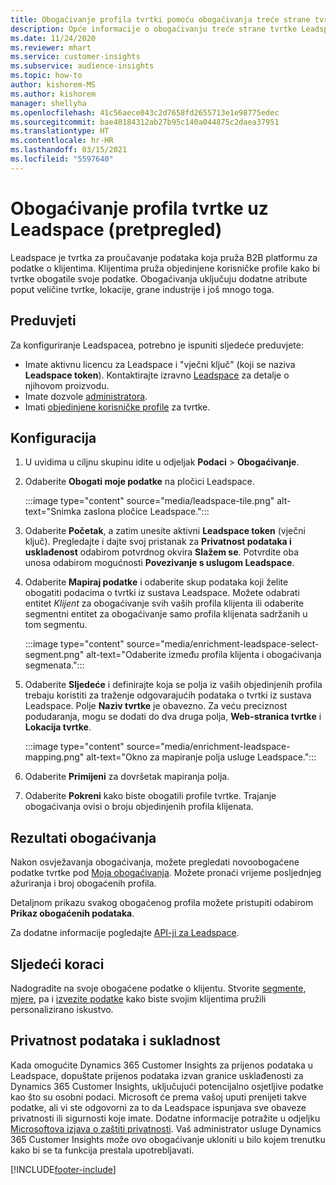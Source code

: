 ```yaml
---
title: Obogaćivanje profila tvrtki pomoću obogaćivanja treće strane tvrtke Leadspace
description: Opće informacije o obogaćivanju treće strane tvrtke Leadspace.
ms.date: 11/24/2020
ms.reviewer: mhart
ms.service: customer-insights
ms.subservice: audience-insights
ms.topic: how-to
author: kishorem-MS
ms.author: kishorem
manager: shellyha
ms.openlocfilehash: 41c56aece043c2d7658fd2655713e1e98775edec
ms.sourcegitcommit: bae40184312ab27b95c140a044875c2daea37951
ms.translationtype: HT
ms.contentlocale: hr-HR
ms.lasthandoff: 03/15/2021
ms.locfileid: "5597640"
---
```

# <a name="enrichment-of-company-profiles-with-leadspace-preview"></a>Obogaćivanje profila tvrtke uz Leadspace (pretpregled)

Leadspace je tvrtka za proučavanje podataka koja pruža B2B platformu za podatke o klijentima. Klijentima pruža objedinjene korisničke profile kako bi tvrtke obogatile svoje podatke. Obogaćivanja uključuju dodatne atribute poput veličine tvrtke, lokacije, grane industrije i još mnogo toga.

## <a name="prerequisites"></a>Preduvjeti

Za konfiguriranje Leadspacea, potrebno je ispuniti sljedeće preduvjete:

- Imate aktivnu licencu za Leadspace i "vječni ključ" (koji se naziva **Leadspace token**). Kontaktirajte izravno [Leadspace](https://www.leadspace.com/products/leadspace-on-demand/) za detalje o njihovom proizvodu.
- Imate dozvole [administratora](permissions.md#administrator).
- Imati [objedinjene korisničke profile](customer-profiles.md) za tvrtke.

## <a name="configuration"></a>Konfiguracija

1. U uvidima u ciljnu skupinu idite u odjeljak **Podaci** > **Obogaćivanje**.

1. Odaberite **Obogati moje podatke** na pločici Leadspace.

   :::image type="content" source="media/leadspace-tile.png" alt-text="Snimka zaslona pločice Leadspace.":::

1. Odaberite **Početak**, a zatim unesite aktivni **Leadspace token** (vječni ključ). Pregledajte i dajte svoj pristanak za **Privatnost podataka i usklađenost** odabirom potvrdnog okvira **Slažem se**. Potvrdite oba unosa odabirom mogućnosti **Povezivanje s uslugom Leadspace**.

1. Odaberite **Mapiraj podatke** i odaberite skup podataka koji želite obogatiti podacima o tvrtki iz sustava Leadspace. Možete odabrati entitet *Klijent* za obogaćivanje svih vaših profila klijenta ili odaberite segmentni entitet za obogaćivanje samo profila klijenata sadržanih u tom segmentu.

   :::image type="content" source="media/enrichment-leadspace-select-segment.png" alt-text="Odaberite između profila klijenta i obogaćivanja segmenata.":::

1. Odaberite **Sljedeće** i definirajte koja se polja iz vaših objedinjenih profila trebaju koristiti za traženje odgovarajućih podataka o tvrtki iz sustava Leadspace. Polje **Naziv tvrtke** je obavezno. Za veću preciznost podudaranja, mogu se dodati do dva druga polja, **Web-stranica tvrtke** i **Lokacija tvrtke**.

   :::image type="content" source="media/enrichment-leadspace-mapping.png" alt-text="Okno za mapiranje polja usluge Leadspace.":::
   
1. Odaberite **Primijeni** za dovršetak mapiranja polja.

1. Odaberite **Pokreni** kako biste obogatili profile tvrtke. Trajanje obogaćivanja ovisi o broju objedinjenih profila klijenata.

## <a name="enrichment-results"></a>Rezultati obogaćivanja

Nakon osvježavanja obogaćivanja, možete pregledati novoobogaćene podatke tvrtke pod [Moja obogaćivanja](enrichment-hub.md). Možete pronaći vrijeme posljednjeg ažuriranja i broj obogaćenih profila.

Detaljnom prikazu svakog obogaćenog profila možete pristupiti odabirom **Prikaz obogaćenih podataka**.

Za dodatne informacije pogledajte [API-ji za Leadspace](https://support.leadspace.com/hc/en-us/sections/201997649-API).

## <a name="next-steps"></a>Sljedeći koraci

Nadogradite na svoje obogaćene podatke o klijentu. Stvorite [segmente](segments.md), [mjere](measures.md), pa i [izvezite podatke](export-destinations.md) kako biste svojim klijentima pružili personalizirano iskustvo.

## <a name="data-privacy-and-compliance"></a>Privatnost podataka i sukladnost

Kada omogućite Dynamics 365 Customer Insights za prijenos podataka u Leadspace, dopuštate prijenos podataka izvan granice usklađenosti za Dynamics 365 Customer Insights, uključujući potencijalno osjetljive podatke kao što su osobni podaci. Microsoft će prema vašoj uputi prenijeti takve podatke, ali vi ste odgovorni za to da Leadspace ispunjava sve obaveze privatnosti ili sigurnosti koje imate. Dodatne informacije potražite u odjeljku [Microsoftova izjava o zaštiti privatnosti](https://go.microsoft.com/fwlink/?linkid=396732).
Vaš administrator usluge Dynamics 365 Customer Insights može ovo obogaćivanje ukloniti u bilo kojem trenutku kako bi se ta funkcija prestala upotrebljavati.


[!INCLUDE[footer-include](../includes/footer-banner.md)]